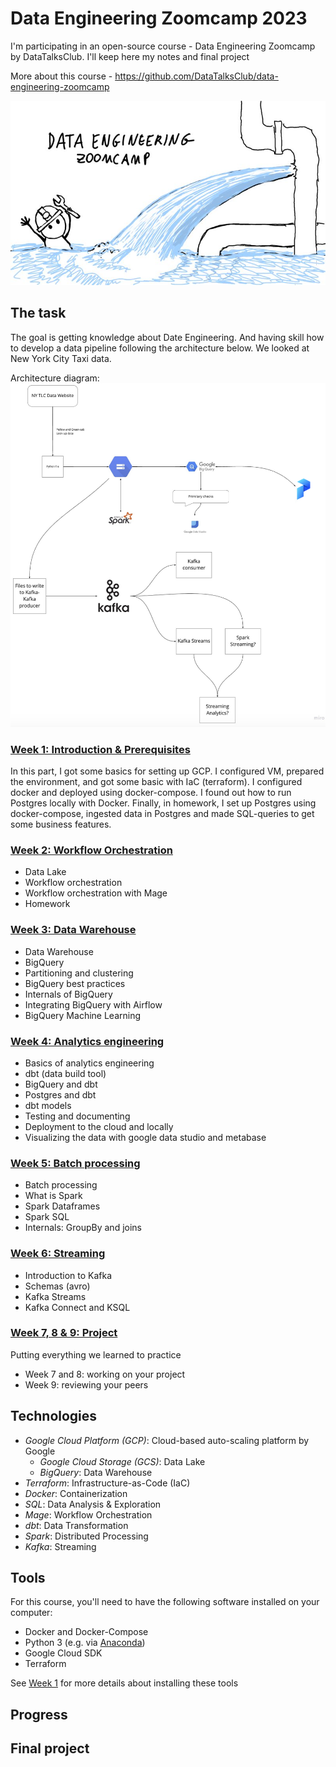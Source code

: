 # Data Engineering Zoomcamp 2023

I'm participating in an open-source course - Data Engineering Zoomcamp by DataTalksClub. I'll keep here my notes and final project 

More about this course - https://github.com/DataTalksClub/data-engineering-zoomcamp

![Untitled](images/preview.png)

## The task
The goal is getting knowledge about Date Engineering. And having skill how to develop a data pipeline following the architecture below. We looked at New York City Taxi data.


Architecture diagram:
![arch_2.png](images/arch_2.png)

### [Week 1: Introduction & Prerequisites](week_1_basics_n_setup/)

In this part, I got some basics for setting up GCP. I configured VM, prepared the environment, and got some basic with IaC (terraform). I configured docker and deployed using docker-compose. I found out how to run Postgres locally with Docker. Finally, in homework, I set up Postgres using docker-compose, ingested data in Postgres and made SQL-queries to get some business features.

### [Week 2: Workflow Orchestration](week_2_workflow_orchestration/)

- Data Lake
- Workflow orchestration
- Workflow orchestration with Mage
- Homework

### [Week 3: Data Warehouse](week_3_data_warehouse/)

- Data Warehouse
- BigQuery
- Partitioning and clustering
- BigQuery best practices
- Internals of BigQuery
- Integrating BigQuery with Airflow
- BigQuery Machine Learning

### [Week 4: Analytics engineering](week_4_analytics_engineeringj/)

- Basics of analytics engineering
- dbt (data build tool)
- BigQuery and dbt
- Postgres and dbt
- dbt models
- Testing and documenting
- Deployment to the cloud and locally
- Visualizing the data with google data studio and metabase

### [Week 5: Batch processing](week_5_batch_processing/)

- Batch processing
- What is Spark
- Spark Dataframes
- Spark SQL
- Internals: GroupBy and joins

### [Week 6: Streaming](week_6_stream_processing/)

- Introduction to Kafka
- Schemas (avro)
- Kafka Streams
- Kafka Connect and KSQL

### [Week 7, 8 & 9: Project](week_7_project/)

Putting everything we learned to practice

- Week 7 and 8: working on your project
- Week 9: reviewing your peers

## Technologies

- *Google Cloud Platform (GCP)*: Cloud-based auto-scaling platform by Google
    - *Google Cloud Storage (GCS)*: Data Lake
    - *BigQuery*: Data Warehouse
- *Terraform*: Infrastructure-as-Code (IaC)
- *Docker*: Containerization
- *SQL*: Data Analysis & Exploration
- *Mage*: Workflow Orchestration
- *dbt*: Data Transformation
- *Spark*: Distributed Processing
- *Kafka*: Streaming

## Tools

For this course, you'll need to have the following software installed on your computer:

- Docker and Docker-Compose
- Python 3 (e.g. via [Anaconda](https://www.anaconda.com/products/individual))
- Google Cloud SDK
- Terraform

See [Week 1](week_1_basics_n_setup/) for more details about installing these tools

## Progress

## Final project